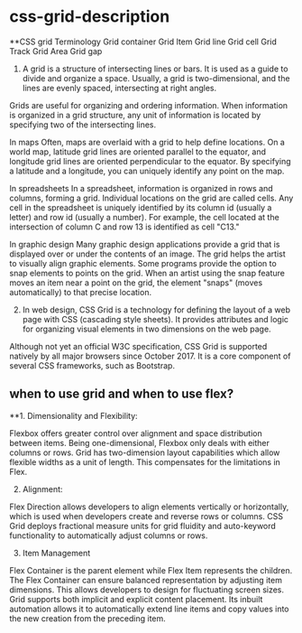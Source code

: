 # css-grid-description
**CSS grid Terminology
Grid container
Grid Item
Grid line
Grid cell
Grid Track
Grid Area
Grid gap
1. A grid is a structure of intersecting lines or bars. It is used as a guide to divide and organize a space. Usually, a grid is two-dimensional, and the lines are evenly spaced, intersecting at right angles.

Grids are useful for organizing and ordering information. When information is organized in a grid structure, any unit of information is located by specifying two of the intersecting lines.

In maps
Often, maps are overlaid with a grid to help define locations. On a world map, latitude grid lines are oriented parallel to the equator, and longitude grid lines are oriented perpendicular to the equator. By specifying a latitude and a longitude, you can uniquely identify any point on the map.

In spreadsheets
In a spreadsheet, information is organized in rows and columns, forming a grid. Individual locations on the grid are called cells. Any cell in the spreadsheet is uniquely identified by its column id (usually a letter) and row id (usually a number). For example, the cell located at the intersection of column C and row 13 is identified as cell "C13."

In graphic design
Many graphic design applications provide a grid that is displayed over or under the contents of an image. The grid helps the artist to visually align graphic elements. Some programs provide the option to snap elements to points on the grid. When an artist using the snap feature moves an item near a point on the grid, the element "snaps" (moves automatically) to that precise location.

2. In web design, CSS Grid is a technology for defining the layout of a web page with CSS (cascading style sheets). It provides attributes and logic for organizing visual elements in two dimensions on the web page.

Although not yet an official W3C specification, CSS Grid is supported natively by all major browsers since October 2017. It is a core component of several CSS frameworks, such as Bootstrap.



## when to use grid and when to use flex?
**1. Dimensionality and Flexibility:

Flexbox offers greater control over alignment and space distribution between items. Being one-dimensional, Flexbox only deals with either columns or rows.
Grid has two-dimension layout capabilities which allow flexible widths as a unit of length. This compensates for the limitations in Flex.

2. Alignment:

Flex Direction allows developers to align elements vertically or horizontally, which is used when developers create and reverse rows or columns.
CSS Grid deploys fractional measure units for grid fluidity and auto-keyword functionality to automatically adjust columns or rows.

3. Item Management

Flex Container is the parent element while Flex Item represents the children. The Flex Container can ensure balanced representation by adjusting item dimensions. This allows developers to design for fluctuating screen sizes.
Grid supports both implicit and explicit content placement. Its inbuilt automation allows it to automatically extend line items and copy values into the new creation from the preceding item.

